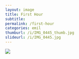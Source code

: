 ```yaml
---
layout: image
title: First Hour
subtitle: 
permalink: /first-hour
categories: emil
thumburl: /i/IMG_0445_thumb.jpg
slideurl: /i/IMG_0445.jpg
---
```

![]({{site.url}}/i/IMG_0445.jpg)


